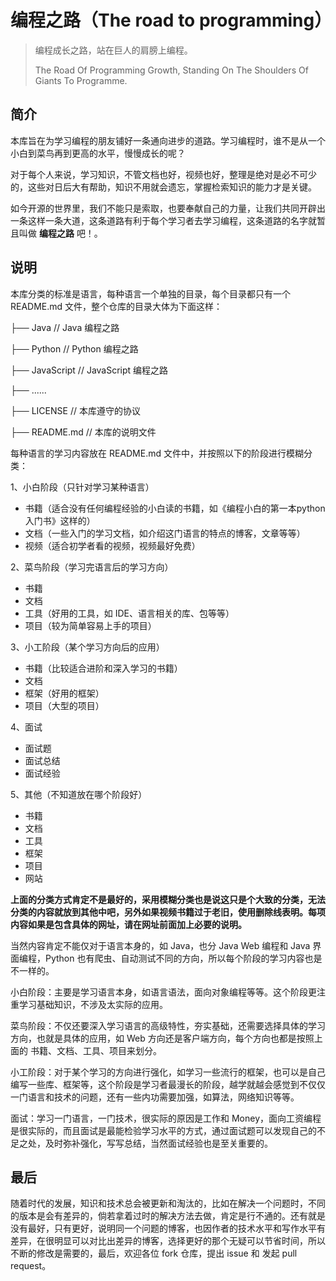 # 编程之路（The road to programming）
> 编程成长之路，站在巨人的肩膀上编程。
>
> The Road Of Programming Growth, Standing On The Shoulders Of Giants To Programme.



## 简介

本库旨在为学习编程的朋友铺好一条通向进步的道路。学习编程时，谁不是从一个小白到菜鸟再到更高的水平，慢慢成长的呢？

对于每个人来说，学习知识，不管文档也好，视频也好，整理是绝对是必不可少的，这些对日后大有帮助，知识不用就会遗忘，掌握检索知识的能力才是关键。

如今开源的世界里，我们不能只是索取，也要奉献自己的力量，让我们共同开辟出一条这样一条大道，这条道路有利于每个学习者去学习编程，这条道路的名字就暂且叫做 **编程之路** 吧！。



## 说明

本库分类的标准是语言，每种语言一个单独的目录，每个目录都只有一个 README.md 文件，整个仓库的目录大体为下面这样：

├── Java			// Java 编程之路

├── Python			// Python 编程之路

├── JavaScript		// JavaScript 编程之路

├── ......

├── LICENSE		// 本库遵守的协议

├── README.md 	// 本库的说明文件

每种语言的学习内容放在 README.md 文件中，并按照以下的阶段进行模糊分类：

1、小白阶段（只针对学习某种语言）

 - 书籍（适合没有任何编程经验的小白读的书籍，如《编程小白的第一本python入门书》这样的）
 - 文档（一些入门的学习文档，如介绍这门语言的特点的博客，文章等等）
 - 视频（适合初学者看的视频，视频最好免费）

2、菜鸟阶段（学习完语言后的学习方向）

- 书籍
- 文档
- 工具（好用的工具，如 IDE、语言相关的库、包等等）
- 项目（较为简单容易上手的项目）

3、小工阶段（某个学习方向后的应用）

- 书籍（比较适合进阶和深入学习的书籍）
- 文档
- 框架（好用的框架）
- 项目（大型的项目）

4、面试

- 面试题
- 面试总结
- 面试经验

5、其他（不知道放在哪个阶段好）

- 书籍
- 文档
- 工具
- 框架
- 项目
- 网站

**上面的分类方式肯定不是最好的，采用模糊分类也是说这只是个大致的分类，无法分类的内容就放到其他中吧，另外如果视频书籍过于老旧，使用删除线表明。每项内容如果是包含具体的网址，请在网址前面加上必要的说明。**

当然内容肯定不能仅对于语言本身的，如 Java，也分 Java Web 编程和 Java 界面编程，Python 也有爬虫、自动测试不同的方向，所以每个阶段的学习内容也是不一样的。

小白阶段：主要是学习语言本身，如语言语法，面向对象编程等等。这个阶段更注重学习基础知识，不涉及太实际的应用。

菜鸟阶段：不仅还要深入学习语言的高级特性，夯实基础，还需要选择具体的学习方向，也就是具体的应用，如 Web 方向还是客户端方向，每个方向也都是按照上面的 书籍、文档、工具、项目来划分。

小工阶段：对于某个学习的方向进行强化，如学习一些流行的框架，也可以是自己编写一些库、框架等，这个阶段是学习者最漫长的阶段，越学就越会感觉到不仅仅一门语言和技术的问题，还有一些内功需要加强，如算法，网络知识等等。

面试：学习一门语言，一门技术，很实际的原因是工作和 Money，面向工资编程是很实际的，而且面试是最能检验学习水平的方式，通过面试题可以发现自己的不足之处，及时弥补强化，写写总结，当然面试经验也是至关重要的。



## 最后

随着时代的发展，知识和技术总会被更新和淘汰的，比如在解决一个问题时，不同的版本是会有差异的，倘若拿着过时的解决方法去做，肯定是行不通的。还有就是没有最好，只有更好，说明同一个问题的博客，也因作者的技术水平和写作水平有差异，在很明显可以对比出差异的博客，选择更好的那个无疑可以节省时间，所以不断的修改是需要的，最后，欢迎各位 fork 仓库，提出 issue 和 发起 pull request。

